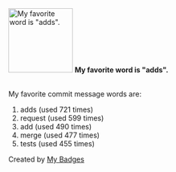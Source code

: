 <img src="https://my-badges.github.io/my-badges/favorite-word.png" alt="My favorite word is &quot;adds&quot;." title="My favorite word is &quot;adds&quot;." width="128">
<strong>My favorite word is &quot;adds&quot;.</strong>
<br><br>

My favorite commit message words are:

1. adds (used 721 times)
2. request (used 599 times)
3. add (used 490 times)
4. merge (used 477 times)
5. tests (used 455 times)


Created by <a href="https://github.com/my-badges/my-badges">My Badges</a>